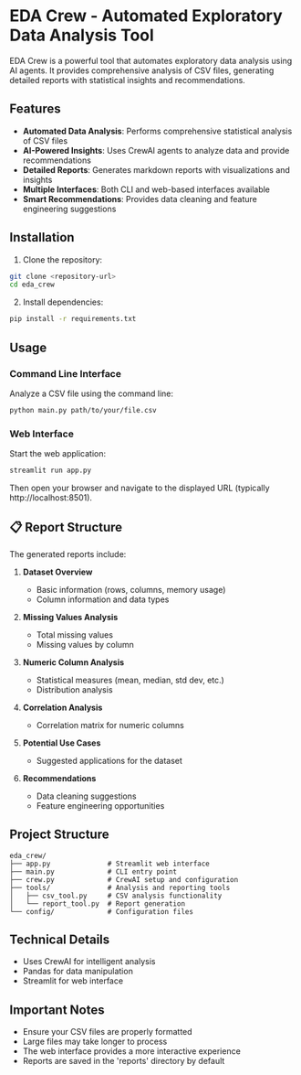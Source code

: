 #  EDA Crew - Automated Exploratory Data Analysis Tool

EDA Crew is a powerful tool that automates exploratory data analysis using AI agents. It provides comprehensive analysis of CSV files, generating detailed reports with statistical insights and recommendations.

##  Features

- **Automated Data Analysis**: Performs comprehensive statistical analysis of CSV files
- **AI-Powered Insights**: Uses CrewAI agents to analyze data and provide recommendations
- **Detailed Reports**: Generates markdown reports with visualizations and insights
- **Multiple Interfaces**: Both CLI and web-based interfaces available
- **Smart Recommendations**: Provides data cleaning and feature engineering suggestions

##  Installation

1. Clone the repository:
```bash
git clone <repository-url>
cd eda_crew
```

2. Install dependencies:
```bash
pip install -r requirements.txt
```

##  Usage

### Command Line Interface

Analyze a CSV file using the command line:

```bash
python main.py path/to/your/file.csv
```

### Web Interface

Start the web application:

```bash
streamlit run app.py
```

Then open your browser and navigate to the displayed URL (typically http://localhost:8501).

## 📋 Report Structure

The generated reports include:

1. **Dataset Overview**
   - Basic information (rows, columns, memory usage)
   - Column information and data types

2. **Missing Values Analysis**
   - Total missing values
   - Missing values by column

3. **Numeric Column Analysis**
   - Statistical measures (mean, median, std dev, etc.)
   - Distribution analysis

4. **Correlation Analysis**
   - Correlation matrix for numeric columns

5. **Potential Use Cases**
   - Suggested applications for the dataset

6. **Recommendations**
   - Data cleaning suggestions
   - Feature engineering opportunities

##  Project Structure

```
eda_crew/
├── app.py              # Streamlit web interface
├── main.py             # CLI entry point
├── crew.py             # CrewAI setup and configuration
├── tools/              # Analysis and reporting tools
│   ├── csv_tool.py     # CSV analysis functionality
│   └── report_tool.py  # Report generation
└── config/             # Configuration files
```

##  Technical Details

- Uses CrewAI for intelligent analysis
- Pandas for data manipulation
- Streamlit for web interface


##  Important Notes

- Ensure your CSV files are properly formatted
- Large files may take longer to process
- The web interface provides a more interactive experience
- Reports are saved in the 'reports' directory by default